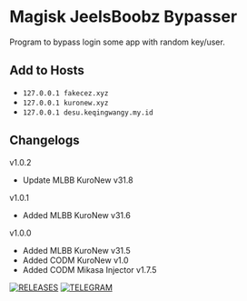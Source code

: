 # Magisk JeelsBoobz Bypasser
Program to bypass login some app with random key/user.

## Add to Hosts
- `127.0.0.1 fakecez.xyz`
- `127.0.0.1 kuronew.xyz`
- `127.0.0.1 desu.keqingwangy.my.id`

## Changelogs
v1.0.2
- Update MLBB KuroNew v31.8

v1.0.1
- Added MLBB KuroNew v31.6

v1.0.0
- Added MLBB KuroNew v31.5
- Added CODM KuroNew v1.0
- Added CODM Mikasa Injector v1.7.5


[![RELEASES](https://img.shields.io/github/downloads/JeelsBoobz/JeelsBypasser/total.svg)](https://github.com/JeelsBoobz/JeelsBypasser/releases)
[![TELEGRAM](https://img.shields.io/badge/Telegram%20-Join%20Channel%20-blue)](https://t.me/JeelsBoobz)